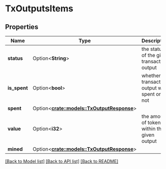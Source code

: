 # TxOutputsItems

## Properties

Name | Type | Description | Notes
------------ | ------------- | ------------- | -------------
**status** | Option<**String**> | the status of the given transaction output | [optional]
**is_spent** | Option<**bool**> | whether the transaction output was spent or not | [optional]
**spent** | Option<[**crate::models::TxOutputResponse**](tx-output-response.md)> |  | [optional]
**value** | Option<**i32**> | the amount of tokens within the given output | [optional]
**mined** | Option<[**crate::models::TxOutputResponse**](tx-output-response.md)> |  | [optional]

[[Back to Model list]](../README.md#documentation-for-models) [[Back to API list]](../README.md#documentation-for-api-endpoints) [[Back to README]](../README.md)


